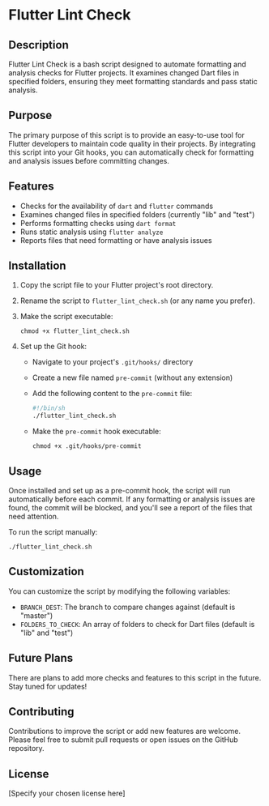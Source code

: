 # Flutter Lint Check

## Description

Flutter Lint Check is a bash script designed to automate formatting and analysis checks for Flutter projects. It examines changed Dart files in specified folders, ensuring they meet formatting standards and pass static analysis.

## Purpose

The primary purpose of this script is to provide an easy-to-use tool for Flutter developers to maintain code quality in their projects. By integrating this script into your Git hooks, you can automatically check for formatting and analysis issues before committing changes.

## Features

- Checks for the availability of `dart` and `flutter` commands
- Examines changed files in specified folders (currently "lib" and "test")
- Performs formatting checks using `dart format`
- Runs static analysis using `flutter analyze`
- Reports files that need formatting or have analysis issues

## Installation

1. Copy the script file to your Flutter project's root directory.
2. Rename the script to `flutter_lint_check.sh` (or any name you prefer).
3. Make the script executable:

   ```
   chmod +x flutter_lint_check.sh
   ```

4. Set up the Git hook:
   - Navigate to your project's `.git/hooks/` directory
   - Create a new file named `pre-commit` (without any extension)
   - Add the following content to the `pre-commit` file:

     ```bash
     #!/bin/sh
     ./flutter_lint_check.sh
     ```

   - Make the `pre-commit` hook executable:

     ```
     chmod +x .git/hooks/pre-commit
     ```

## Usage

Once installed and set up as a pre-commit hook, the script will run automatically before each commit. If any formatting or analysis issues are found, the commit will be blocked, and you'll see a report of the files that need attention.

To run the script manually:

```
./flutter_lint_check.sh
```

## Customization

You can customize the script by modifying the following variables:

- `BRANCH_DEST`: The branch to compare changes against (default is "master")
- `FOLDERS_TO_CHECK`: An array of folders to check for Dart files (default is "lib" and "test")

## Future Plans

There are plans to add more checks and features to this script in the future. Stay tuned for updates!

## Contributing

Contributions to improve the script or add new features are welcome. Please feel free to submit pull requests or open issues on the GitHub repository.

## License

[Specify your chosen license here]
